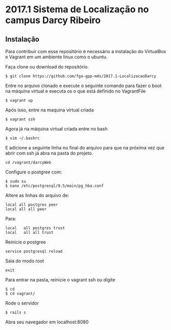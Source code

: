 # 2017.1 Sistema de Localização no campus Darcy Ribeiro

## Instalação

Para contribuir com esse repositório é necessário a instalação do VirtualBox e Vagrant em um ambiente linux como o ubuntu.

Faça clone ou download do repositório.

```console
$ git clone https://github.com/fga-gpp-mds/2017.1-LocalizacaoDarcy
```

Entre no arquivo clonado e execute o seguinte comando para fazer o boot na máquina virtual e executa os o que está definido no VagrantFile
```console
$ vagrant up
```

Após isso, entre na maquina virtual criada
```console
$ vagrant ssh
```

Agora já na máquina virtual criada entre no bash
```console
$ vim ~/.bashrc
```

E adicione a seguinte linha no final do arquivo para que na próxima vez que abrir com ssh já abra na pasta do projeto.

```console
cd /vagrant/darcyWeb
```
Configure o postgree com:
```console
$ sudo su
$ nano /etc/postgresql/9.5/main/pg_hba.conf
```

Altere as linhas do arquivo de:
```console
local all postgres peer
local all all peer
```

Para:
```console
local   all postgres trust
local   all all trust
```

Reinicie o postgree
```console
service postgresql reload
```
Saia do modo root
```console
exit
```

Para entrar na pasta, reinicie o vagrant ssh ou digite
```console
$ cd
$ cd vagrant/
```

Rode o servidor
```console
$ rails s
```
Abra seu navegador em localhost:8080